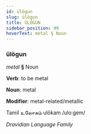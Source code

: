 ```yaml
---
id: ülögun
slug: ülögun
title: ÜLÖGUN
sidebar_position: 99
hoverText: metal § Noun
---
```


### ülögun

*metal* **§** Noun

**Verb**: to be metal

**Noun**: metal

**Modifier**: metal-related/metallic

Tamil உலோகம் ulōkam /uloːɡɐm/

*Dravidian Language Family*